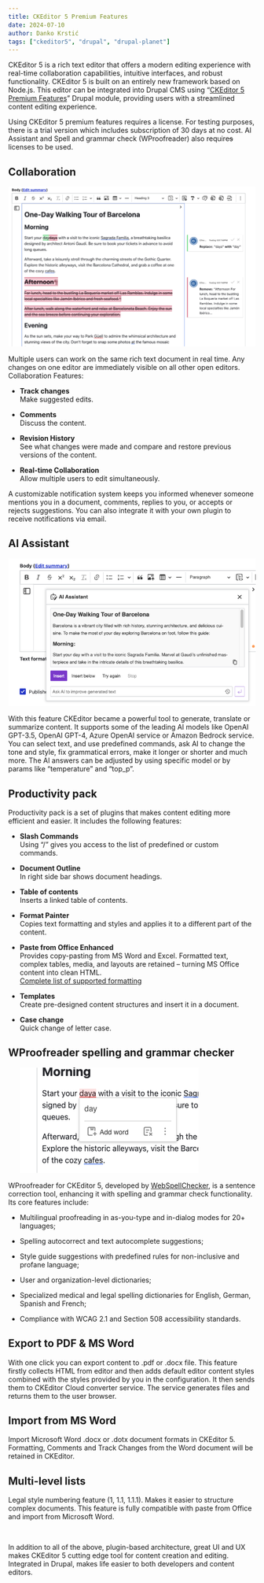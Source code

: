 ```yaml
---
title: CKEditor 5 Premium Features
date: 2024-07-10
author: Danko Krstić
tags: ["ckeditor5", "drupal", "drupal-planet"]
---
```

CKEditor 5 is a rich text editor that offers a modern editing experience with real-time collaboration capabilities, intuitive interfaces, and robust functionality. CKEditor 5 is built on an entirely new framework based on Node.js. This editor can be integrated into Drupal CMS using “[CKEditor 5 Premium Features](https://www.drupal.org/project/ckeditor5_premium_features)” Drupal module, providing users with a streamlined content editing experience.

Using CKEditor 5 premium features requires a license. For testing purposes, there is a trial version which includes subscription of 30 days at no cost. AI Assistant and Spell and grammar check (WProofreader) also require~~s~~ licenses to be used.

## Collaboration 
![Collaboration Tool](images/001-collaboration.webp)

Multiple users can work on the same rich text document in real time. Any changes on one editor are immediately visible on all other open editors. Collaboration Features:

- **Track changes**  
Make suggested edits.

- **Comments**  
Discuss the content.

- **Revision History**  
See what changes were made and compare and restore previous versions of the content.

- **Real-time Collaboration**  
Allow multiple users to edit simultaneously.

A customizable notification system keeps you informed whenever someone mentions you in a document, comments, replies to you, or accepts or rejects suggestions. You can also integrate it with your own plugin to receive notifications via email.

## AI Assistant 
![AI Assistant Tool](images/002-ai_assistant.webp)

With this feature CKEditor became a powerful tool to generate, translate or summarize content. It supports some of the leading AI models like OpenAI GPT-3.5, OpenAI GPT-4, Azure OpenAI service or Amazon Bedrock service. You can select text, and use predefined commands, ask AI to change the tone and style, fix grammatical errors, make it longer or shorter and much more. The AI answers can be adjusted by using specific model or by params like “temperature” and “top_p”.

## Productivity pack

Productivity pack is a set of plugins that makes content editing more efficient and easier. It includes the following features:

- **Slash Commands**  
Using “/” gives you access to the list of predefined or custom commands.

- **Document Outline**  
In right side bar shows document headings.

- **Table of contents**  
Inserts a linked table of contents.

- **Format Painter**  
Copies text formatting and styles and applies it to a different part of the content.

- **Paste from Office Enhanced**  
Provides copy-pasting from MS Word and Excel. Formatted text, complex tables, media, and layouts are retained – turning MS Office content into clean HTML.  
[Complete list of supported formatting](https://ckeditor.com/docs/ckeditor5/latest/features/pasting/paste-from-office-enhanced.html)

- **Templates**  
Create pre-designed content structures and insert it in a document.

- **Case change**  
Quick change of letter case.

## WProofreader spelling and grammar checker
&nbsp;
&nbsp;
&nbsp;
![WProofreader spelling and grammar checker](images/003-wproofreader.webp)

WProofreader for CKEditor 5, developed by [WebSpellChecker](https://webspellchecker.com/), is a sentence correction tool, enhancing it with spelling and grammar check functionality. Its core features include:

- Multilingual proofreading in as-you-type and in-dialog modes for 20+ languages;

- Spelling autocorrect and text autocomplete suggestions;

- Style guide suggestions with predefined rules for non-inclusive and profane language;

- User and organization-level dictionaries;

- Specialized medical and legal spelling dictionaries for English, German, Spanish and French;

- Compliance with WCAG 2.1 and Section 508 accessibility standards.

## Export to PDF & MS Word

With one click you can export content to .pdf or .docx file. This feature firstly collects HTML from editor and then adds default editor content styles combined with the styles provided by you in the configuration. It then sends them to CKEditor Cloud converter service. The service generates files and returns them to the user browser. 

## Import from MS Word
Import Microsoft Word .docx or .dotx document formats in CKEditor 5. Formatting, Comments and Track Changes from the Word document will be retained in CKEditor. 

## Multi-level lists
Legal style numbering feature (1, 1.1, 1.1.1). Makes it easier to structure complex documents. This feature is fully compatible with paste from Office and import from Microsoft Word.


&nbsp;
&nbsp;
&nbsp;
&nbsp;
&nbsp;
&nbsp;

In addition to all of the above, plugin-based architecture, great UI and UX makes CKEditor 5 cutting edge tool for content creation and editing. Integrated in Drupal, makes life easier to both developers and content editors.